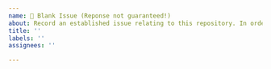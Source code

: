 ```yaml
---
name: 📝 Blank Issue (Reponse not guaranteed!)
about: Record an established issue relating to this repository. In order to increase the likelihood of getting a reponse, we highly recommend cross-posting the issue to the community forum (linked below).
title: ''
labels: ''
assignees: ''

---
```



